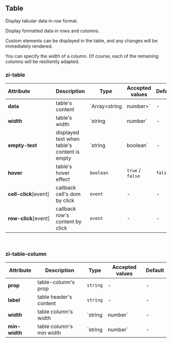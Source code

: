 ## Table

Display tabular data in row format.

<ex-code name="ex-table-basic">

Display formatted data in rows and columns.

</ex-code>

<ex-code name="ex-table-delete">

Custom elements can be displayed in the table, and any changes will be immediately rendered.

</ex-code>

<ex-code name="ex-table-width">

You can specify the width of a column. Of course, each of the remaining columns will be resiliently adapted.

</ex-code>

<ex-footer edit-link="https://github.com/zeit-ui/vue/edit/master/docs/en-us/components/table.md">

<h3>zi-table</h3>

| Attribute&nbsp;&nbsp;&nbsp;&nbsp;&nbsp;&nbsp;&nbsp;&nbsp;&nbsp;&nbsp;&nbsp;&nbsp;&nbsp;&nbsp;&nbsp; | Description                                  | Type                     | Accepted values  | Default |
| --------------------------------------------------------------------------------------------------- | -------------------------------------------- | ------------------------ | ---------------- | ------- |
| **data**                                                                                            | table's content                              | `Array<string | number>` | -                | `[]`    |
| **width**                                                                                           | table's width                                | `string | number`        | -                | -       |
| **empty-text**                                                                                      | displayed text when table's content is empty | `string | boolean`       | -                | `false` |
| **hover**                                                                                           | table's hover effect                         | `boolean`                | `true` / `false` | `false` |
| **cell-click**[event]                                                                               | callback cell's dom by click                 | `event`                  | -                | -       |
| **row-click**[event]                                                                                | callback row's content by click              | `event`                  | -                | -       |

<br/>
<h3>zi-table-column</h3>

| Attribute     | Description              | Type              | Accepted values | Default |
| ------------- | ------------------------ | ----------------- | --------------- | ------- |
| **prop**      | table-column's prop      | `string`          | -               | -       |
| **label**     | table header's content   | `string`          | -               | -       |
| **width**     | table column's width     | `string | number` | -               | -       |
| **min-width** | table column's min width | `string | number` | -               | -       |

</ex-footer>
